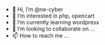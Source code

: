 - 👋 Hi, I’m @ne-cyber
- 👀 I’m interested in php, opencart
- 🌱 I’m currently learning wordpress
- 💞️ I’m looking to collaborate on ...
- 📫 How to reach me ...

<!---
ne-cyber/ne-cyber is a ✨ special ✨ repository because its `README.md` (this file) appears on your GitHub profile.
You can click the Preview link to take a look at your changes.
--->
